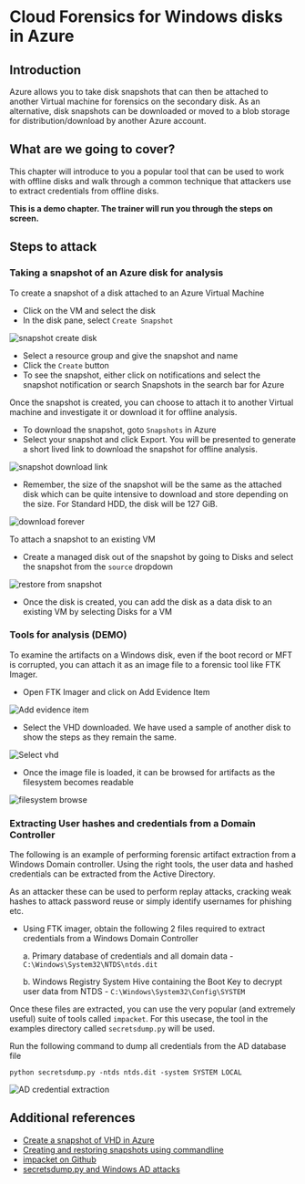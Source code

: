 # Cloud Forensics for Windows disks in Azure

## Introduction

Azure allows you to take disk snapshots that can then be attached to another Virtual machine for forensics on the secondary disk. As an alternative, disk snapshots can be downloaded or moved to a blob storage for distribution/download by another Azure account.

## What are we going to cover?

This chapter will introduce to you a popular tool that can be used to work with offline disks and walk through a common technique that attackers use to extract credentials from offline disks.

**This is a demo chapter. The trainer will run you through the steps on screen.**

## Steps to attack

### Taking a snapshot of an Azure disk for analysis

To create a snapshot of a disk attached to an Azure Virtual Machine

- Click on the VM and select the disk
- In the disk pane, select `Create Snapshot`

![snapshot create disk](images/snapshot-azure-disks.png)

- Select a resource group and give the snapshot and name
- Click the `Create` button
- To see the snapshot, either click on notifications and select the snapshot notification or search Snapshots in the search bar for Azure

Once the snapshot is created, you can choose to attach it to another Virtual machine and investigate it or download it for offline analysis.

- To download the snapshot, goto `Snapshots` in Azure
- Select your snapshot and click Export. You will be presented to generate a short lived link to download the snapshot for offline analysis.

![snapshot download link](images/snapshot-download-link.png)

- Remember, the size of the snapshot will be the same as the attached disk which can be quite intensive to download and store depending on the size. For Standard HDD, the disk will be 127 GiB.

![download forever](images/snapshot-download-forever.png)

To attach a snapshot to an existing VM

- Create a managed disk out of the snapshot by going to Disks and select the snapshot from the `source` dropdown

![restore from snapshot](images/create-managed-disk.png)

- Once the disk is created, you can add the disk as a data disk to an existing VM by selecting Disks for a VM

### Tools for analysis (DEMO)

To examine the artifacts on a Windows disk, even if the boot record or MFT is corrupted, you can attach it as an image file to a forensic tool like FTK Imager.

- Open FTK Imager and click on Add Evidence Item

![Add evidence item](images/ftk-add-evidence.png)

- Select the VHD downloaded. We have used a sample of another disk to show the steps as they remain the same.

![Select vhd](images/ftk-image-file.png)

- Once the image file is loaded, it can be browsed for artifacts as the filesystem becomes readable

![filesystem browse](images/ftk-browse-filesystem.png)

### Extracting User hashes and credentials from a Domain Controller

The following is an example of performing forensic artifact extraction from a Windows Domain controller. Using the right tools, the user data and hashed credentials can be extracted from the Active Directory.

As an attacker these can be used to perform replay attacks, cracking weak hashes to attack password reuse or simply identify usernames for phishing etc.

- Using FTK imager, obtain the following 2 files required to extract credentials from a Windows Domain Controller

    a. Primary database of credentials and all domain data - `C:\Windows\System32\NTDS\ntds.dit`

    b. Windows Registry System Hive containing the Boot Key to decrypt user data from NTDS - `C:\Windows\System32\Config\SYSTEM`

Once these files are extracted, you can use the very popular (and extremely useful) suite of tools called `impacket`. For this usecase, the tool in the examples directory called `secretsdump.py` will be used.

Run the following command to dump all credentials from the AD database file

```
python secretsdump.py -ntds ntds.dit -system SYSTEM LOCAL
```

![AD credential extraction](images/ntds-dump-creds.png)

## Additional references
- [Create a snapshot of VHD in Azure](https://docs.microsoft.com/hi-in/azure/virtual-machines/windows/snapshot-copy-managed-disk)
- [Creating and restoring snapshots using commandline](https://www.francoisdelport.com/2017/12/creating-and-restoring-azure-virtual-machine-snapshots-for-managed-disks/)
- [impacket on Github](https://github.com/SecureAuthCorp/impacket)
- [secretsdump.py and Windows AD attacks](https://github.com/swisskyrepo/PayloadsAllTheThings/blob/master/Methodology%20and%20Resources/Active%20Directory%20Attack.md) 
